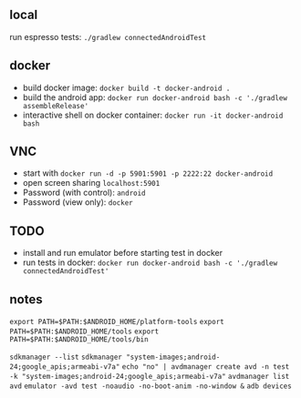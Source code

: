 ## local

run espresso tests: `./gradlew connectedAndroidTest`

## docker

- build docker image: `docker build -t docker-android .`
- build the android app: `docker run docker-android bash -c './gradlew assembleRelease'`
- interactive shell on docker container: `docker run -it docker-android bash`

## VNC

- start with `docker run -d -p 5901:5901 -p 2222:22 docker-android`
- open screen sharing `localhost:5901`
- Password (with control): `android`
- Password (view only): `docker`

## TODO

- install and run emulator before starting test in docker
- run tests in docker: `docker run docker-android bash -c './gradlew connectedAndroidTest'`

## notes

`export PATH=$PATH:$ANDROID_HOME/platform-tools`
`export PATH=$PATH:$ANDROID_HOME/tools`
`export PATH=$PATH:$ANDROID_HOME/tools/bin`

`sdkmanager --list`
`sdkmanager "system-images;android-24;google_apis;armeabi-v7a"`
`echo "no" | avdmanager create avd -n test -k "system-images;android-24;google_apis;armeabi-v7a"`
`avdmanager list avd`
`emulator -avd test -noaudio -no-boot-anim -no-window &`
`adb devices`
